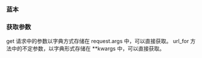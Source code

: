 ### 蓝本


### 获取参数
get 请求中的参数以字典方式存储在 request.args 中，可以直接获取。
url_for 方法中的不定参数，以字典形式存储在 **kwargs 中，可以直接获取。

